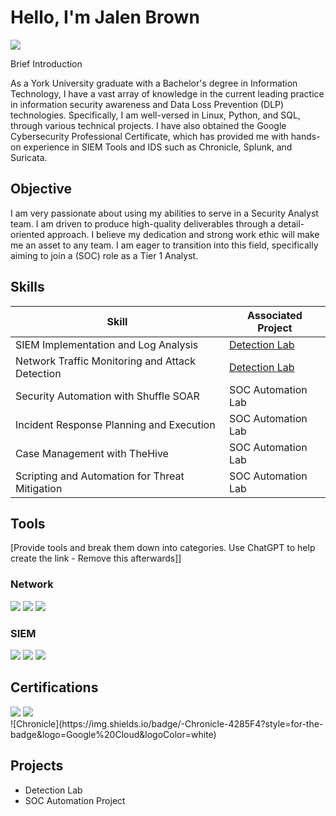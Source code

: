 # Hello, I'm Jalen Brown
<a href="https://www.linkedin.com/in/jalen-b-ab9694113/"><img src="https://img.shields.io/badge/-LinkedIn-0072b1?&style=for-the-badge&logo=linkedin&logoColor=white" /></a>


Brief Introduction 

As a York University graduate with a Bachelor's degree in Information Technology, I have a vast array of knowledge in the current leading practice in information security awareness and Data Loss Prevention (DLP) technologies. Specifically, I am well-versed in Linux, Python, and SQL, through various technical projects. I have also obtained the Google Cybersecurity Professional Certificate, which has provided me with hands-on experience in SIEM Tools and IDS such as Chronicle, Splunk, and Suricata.

## Objective
I am very passionate about using my abilities to serve in a Security Analyst 
 team. I am driven to produce high-quality deliverables through a detail-oriented approach. I believe my dedication and strong work ethic will make me an asset to any team. I am eager to transition into this field, specifically aiming to join a (SOC) role as a Tier 1 Analyst.

## Skills

| Skill                                         | Associated Project         |
|-----------------------------------------------|----------------------------|
| SIEM Implementation and Log Analysis          | <a href="https://google.com">Detection Lab</a>|
| Network Traffic Monitoring and Attack Detection | <a href="https://google.com">Detection Lab</a>|
| Security Automation with Shuffle SOAR         | SOC Automation Lab|
| Incident Response Planning and Execution      | SOC Automation Lab|
| Case Management with TheHive                  | SOC Automation Lab|
| Scripting and Automation for Threat Mitigation | SOC Automation Lab|

## Tools
[Provide tools and break them down into categories. Use ChatGPT to help create the link - Remove this afterwards]]

### Network
<div>
    <img src="https://img.shields.io/badge/-Wireshark-1679A7?&style=for-the-badge&logo=Wireshark&logoColor=white" />
    <img src="https://img.shields.io/badge/-Suricata-EF3B2D?&style=for-the-badge&logo=Suricata&logoColor=white" />
    <img src="https://img.shields.io/badge/-Zeek-777BB4?&style=for-the-badge&logo=Zeek&logoColor=white" />
</div>



### SIEM
<div>
    <img src="https://img.shields.io/badge/-Microsoft_Sentinel-0078D4?&style=for-the-badge&logo=Microsoft&logoColor=white" />
    <img src="https://img.shields.io/badge/-Splunk-000000?&style=for-the-badge&logo=Splunk&logoColor=white" />
    <img src="https://img.shields.io/badge/-Chronicle-4285F4?style=for-the-badge&logo=Google%20Cloud&logoColor=white" />
</div>

## Certifications

<div>
 <img src="https://img.shields.io/badge/-Google%20Cybersecurity%20Professional%20Certificate-4285F4?style=for-the-badge&logo=Google&logoColor=white" />
  
<img src="https://img.shields.io/badge/-TryHackMe%20SOC%20Level%201-212C42?style=for-the-badge&logo=TryHackMe&logoColor=white"/>

</div>
![Chronicle](https://img.shields.io/badge/-Chronicle-4285F4?style=for-the-badge&logo=Google%20Cloud&logoColor=white)


## Projects
- Detection Lab
- SOC Automation Project
